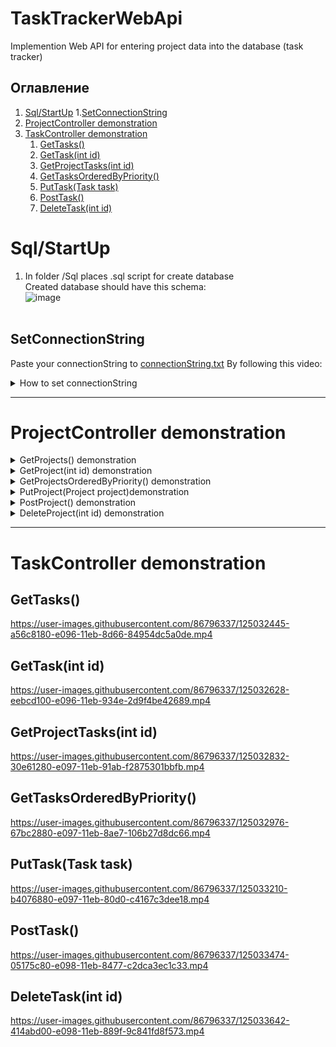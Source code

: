# TaskTrackerWebApi
Implemention Web API for entering project data into the database (task tracker)

## Оглавление

1. [Sql/StartUp](#Sql/StartUp)
    1.[SetConnectionString](#SetConnectionString)
3. [ProjectController demonstration](#ProjectController-demonstration)
4. [TaskController demonstration](#TaskController-demonstration)
    1. [GetTasks()](#GetTasks())
    2. [GetTask(int id)](#GetTask(int-id))
    3. [GetProjectTasks(int id)](#GetProjectTasks(int-id))
    4. [GetTasksOrderedByPriority()](#GetTasksOrderedByPriority())
    5. [PutTask(Task task)](#PutTask(Task-task))
    6. [PostTask()](#PostTask())
    7. [DeleteTask(int id)](#DeleteTask(int-id))
         

# Sql/StartUp
1) In folder /Sql places .sql script for create database </br>
Created database should have this schema: </br>
![image](https://user-images.githubusercontent.com/86796337/124998109-80571f00-e054-11eb-9994-5530c47a3ca7.png) </br> </br>
## SetConnectionString
Paste your connectionString to [connectionString.txt](TaskTrackerWebApi/connectionString.txt)
By following this video:
<details><summary>How to set connectionString</summary>


https://user-images.githubusercontent.com/86796337/125048164-50d20200-e0a8-11eb-8019-7a89d5111866.mp4


</details>





___
# ProjectController demonstration


<details><summary>GetProjects() demonstration</summary>


https://user-images.githubusercontent.com/86796337/125028506-d21d9a80-e090-11eb-8377-6498e86cd461.mp4


</details>



<details><summary>GetProject(int id) demonstration</summary>


https://user-images.githubusercontent.com/86796337/125029275-0d6c9900-e092-11eb-86b8-1cb7c4f5513b.mp4


</details>


<details><summary> GetProjectsOrderedByPriority() demonstration</summary>


https://user-images.githubusercontent.com/86796337/125030165-4e18e200-e093-11eb-9f20-93342a75ed6d.mp4


</details>

<details><summary>PutProject(Project project)demonstration</summary>


https://user-images.githubusercontent.com/86796337/125030556-f6c74180-e093-11eb-894b-5b860ac7c950.mp4

</details>


<details><summary>PostProject() demonstration</summary>


https://user-images.githubusercontent.com/86796337/125031352-32aed680-e095-11eb-867e-52169c283986.mp4


</details>


<details><summary>DeleteProject(int id) demonstration</summary>


https://user-images.githubusercontent.com/86796337/125032202-49a1f880-e096-11eb-88b0-b8d9fe237aa5.mp4


</details>


___
# TaskController demonstration

## GetTasks()

https://user-images.githubusercontent.com/86796337/125032445-a56c8180-e096-11eb-8d66-84954dc5a0de.mp4


## GetTask(int id)

https://user-images.githubusercontent.com/86796337/125032628-eebcd100-e096-11eb-934e-2d9f4be42689.mp4


## GetProjectTasks(int id)

https://user-images.githubusercontent.com/86796337/125032832-30e61280-e097-11eb-91ab-f2875301bbfb.mp4


## GetTasksOrderedByPriority()

https://user-images.githubusercontent.com/86796337/125032976-67bc2880-e097-11eb-8ae7-106b27d8dc66.mp4


## PutTask(Task task)

https://user-images.githubusercontent.com/86796337/125033210-b4076880-e097-11eb-80d0-c4167c3dee18.mp4


## PostTask()

https://user-images.githubusercontent.com/86796337/125033474-05175c80-e098-11eb-8477-c2dca3ec1c33.mp4


## DeleteTask(int id)

https://user-images.githubusercontent.com/86796337/125033642-414abd00-e098-11eb-889f-9c841fd8f573.mp4



























